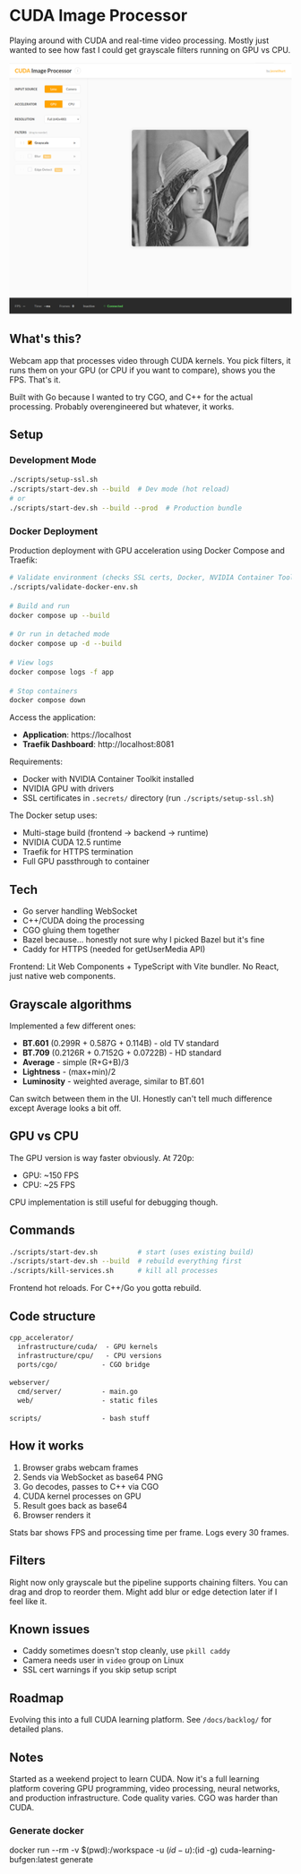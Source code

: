 # CUDA Image Processor

Playing around with CUDA and real-time video processing. Mostly just wanted to see how fast I could get grayscale filters running on GPU vs CPU.

![Screenshot](./data/screenshot.png)

## What's this?

Webcam app that processes video through CUDA kernels. You pick filters, it runs them on your GPU (or CPU if you want to compare), shows you the FPS. That's it.

Built with Go because I wanted to try CGO, and C++ for the actual processing. Probably overengineered but whatever, it works.

## Setup

### Development Mode

```bash
./scripts/setup-ssl.sh
./scripts/start-dev.sh --build  # Dev mode (hot reload)
# or
./scripts/start-dev.sh --build --prod  # Production bundle
```

### Docker Deployment

Production deployment with GPU acceleration using Docker Compose and Traefik:

```bash
# Validate environment (checks SSL certs, Docker, NVIDIA Container Toolkit, GPU)
./scripts/validate-docker-env.sh

# Build and run
docker compose up --build

# Or run in detached mode
docker compose up -d --build

# View logs
docker compose logs -f app

# Stop containers
docker compose down
```

Access the application:
- **Application**: https://localhost
- **Traefik Dashboard**: http://localhost:8081

Requirements:
- Docker with NVIDIA Container Toolkit installed
- NVIDIA GPU with drivers
- SSL certificates in `.secrets/` directory (run `./scripts/setup-ssl.sh`)

The Docker setup uses:
- Multi-stage build (frontend → backend → runtime)
- NVIDIA CUDA 12.5 runtime
- Traefik for HTTPS termination
- Full GPU passthrough to container

## Tech

- Go server handling WebSocket
- C++/CUDA doing the processing
- CGO gluing them together
- Bazel because... honestly not sure why I picked Bazel but it's fine
- Caddy for HTTPS (needed for getUserMedia API)

Frontend: Lit Web Components + TypeScript with Vite bundler. No React, just native web components.

## Grayscale algorithms

Implemented a few different ones:
- **BT.601** (0.299R + 0.587G + 0.114B) - old TV standard
- **BT.709** (0.2126R + 0.7152G + 0.0722B) - HD standard  
- **Average** - simple (R+G+B)/3
- **Lightness** - (max+min)/2
- **Luminosity** - weighted average, similar to BT.601

Can switch between them in the UI. Honestly can't tell much difference except Average looks a bit off.

## GPU vs CPU

The GPU version is way faster obviously. At 720p:
- GPU: ~150 FPS
- CPU: ~25 FPS

CPU implementation is still useful for debugging though.

## Commands

```bash
./scripts/start-dev.sh          # start (uses existing build)
./scripts/start-dev.sh --build  # rebuild everything first
./scripts/kill-services.sh      # kill all processes
```

Frontend hot reloads. For C++/Go you gotta rebuild.

## Code structure

```
cpp_accelerator/
  infrastructure/cuda/  - GPU kernels
  infrastructure/cpu/   - CPU versions
  ports/cgo/           - CGO bridge

webserver/
  cmd/server/          - main.go
  web/                 - static files

scripts/               - bash stuff
```

## How it works

1. Browser grabs webcam frames
2. Sends via WebSocket as base64 PNG
3. Go decodes, passes to C++ via CGO
4. CUDA kernel processes on GPU
5. Result goes back as base64
6. Browser renders it

Stats bar shows FPS and processing time per frame. Logs every 30 frames.

## Filters

Right now only grayscale but the pipeline supports chaining filters. You can drag and drop to reorder them. Might add blur or edge detection later if I feel like it.

## Known issues

- Caddy sometimes doesn't stop cleanly, use `pkill caddy`
- Camera needs user in `video` group on Linux
- SSL cert warnings if you skip setup script

## Roadmap

Evolving this into a full CUDA learning platform. See `/docs/backlog/` for detailed plans.

## Notes

Started as a weekend project to learn CUDA. Now it's a full learning platform covering GPU programming, video processing, neural networks, and production infrastructure. Code quality varies. CGO was harder than CUDA.

### Generate docker 
docker run --rm -v $(pwd):/workspace -u $(id -u):$(id -g) cuda-learning-bufgen:latest generate